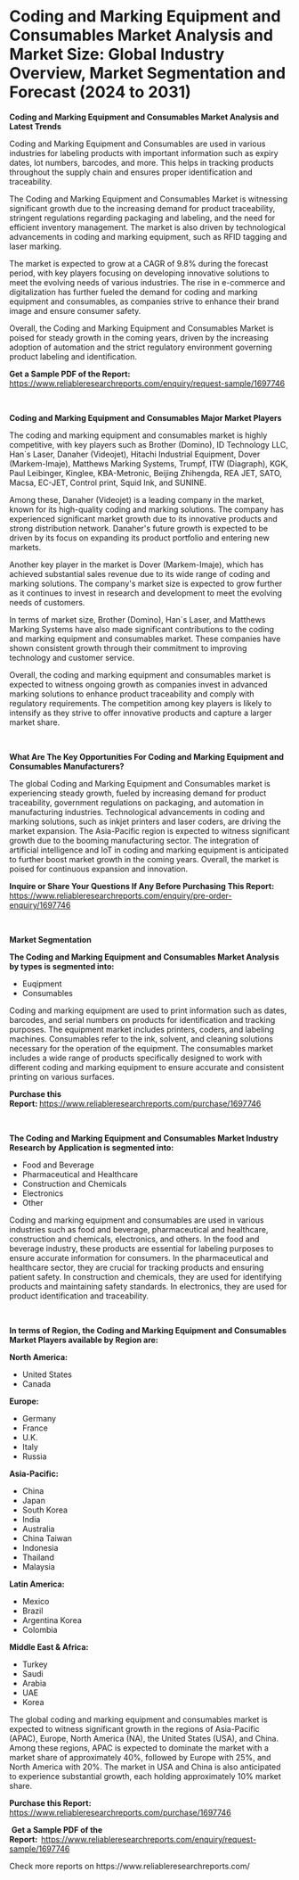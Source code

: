 <p><h1>Coding and Marking Equipment and Consumables Market Analysis and Market Size: Global Industry Overview, Market Segmentation and Forecast (2024 to 2031)</h1></p><p><strong>Coding and Marking Equipment and Consumables Market Analysis and Latest Trends</strong></p>
<p><p>Coding and Marking Equipment and Consumables are used in various industries for labeling products with important information such as expiry dates, lot numbers, barcodes, and more. This helps in tracking products throughout the supply chain and ensures proper identification and traceability.</p><p>The Coding and Marking Equipment and Consumables Market is witnessing significant growth due to the increasing demand for product traceability, stringent regulations regarding packaging and labeling, and the need for efficient inventory management. The market is also driven by technological advancements in coding and marking equipment, such as RFID tagging and laser marking.</p><p>The market is expected to grow at a CAGR of 9.8% during the forecast period, with key players focusing on developing innovative solutions to meet the evolving needs of various industries. The rise in e-commerce and digitalization has further fueled the demand for coding and marking equipment and consumables, as companies strive to enhance their brand image and ensure consumer safety.</p><p>Overall, the Coding and Marking Equipment and Consumables Market is poised for steady growth in the coming years, driven by the increasing adoption of automation and the strict regulatory environment governing product labeling and identification.</p></p>
<p><strong>Get a Sample PDF of the Report:&nbsp;</strong> <a href="https://www.reliableresearchreports.com/enquiry/request-sample/1697746">https://www.reliableresearchreports.com/enquiry/request-sample/1697746</a></p>
<p>&nbsp;</p>
<p><strong>Coding and Marking Equipment and Consumables Major Market Players</strong></p>
<p><p>The coding and marking equipment and consumables market is highly competitive, with key players such as Brother (Domino), ID Technology LLC, Han`s Laser, Danaher (Videojet), Hitachi Industrial Equipment, Dover (Markem-Imaje), Matthews Marking Systems, Trumpf, ITW (Diagraph), KGK, Paul Leibinger, Kinglee, KBA-Metronic, Beijing Zhihengda, REA JET, SATO, Macsa, EC-JET, Control print, Squid Ink, and SUNINE.</p><p>Among these, Danaher (Videojet) is a leading company in the market, known for its high-quality coding and marking solutions. The company has experienced significant market growth due to its innovative products and strong distribution network. Danaher's future growth is expected to be driven by its focus on expanding its product portfolio and entering new markets.</p><p>Another key player in the market is Dover (Markem-Imaje), which has achieved substantial sales revenue due to its wide range of coding and marking solutions. The company's market size is expected to grow further as it continues to invest in research and development to meet the evolving needs of customers.</p><p>In terms of market size, Brother (Domino), Han`s Laser, and Matthews Marking Systems have also made significant contributions to the coding and marking equipment and consumables market. These companies have shown consistent growth through their commitment to improving technology and customer service.</p><p>Overall, the coding and marking equipment and consumables market is expected to witness ongoing growth as companies invest in advanced marking solutions to enhance product traceability and comply with regulatory requirements. The competition among key players is likely to intensify as they strive to offer innovative products and capture a larger market share.</p></p>
<p>&nbsp;</p>
<p><strong>What Are The Key Opportunities For Coding and Marking Equipment and Consumables Manufacturers?</strong></p>
<p><p>The global Coding and Marking Equipment and Consumables market is experiencing steady growth, fueled by increasing demand for product traceability, government regulations on packaging, and automation in manufacturing industries. Technological advancements in coding and marking solutions, such as inkjet printers and laser coders, are driving the market expansion. The Asia-Pacific region is expected to witness significant growth due to the booming manufacturing sector. The integration of artificial intelligence and IoT in coding and marking equipment is anticipated to further boost market growth in the coming years. Overall, the market is poised for continuous expansion and innovation.</p></p>
<p><strong>Inquire or Share Your Questions If Any Before Purchasing This Report:</strong> <a href="https://www.reliableresearchreports.com/enquiry/pre-order-enquiry/1697746">https://www.reliableresearchreports.com/enquiry/pre-order-enquiry/1697746</a></p>
<p>&nbsp;</p>
<p><strong>Market Segmentation</strong></p>
<p><strong>The Coding and Marking Equipment and Consumables Market Analysis by types is segmented into:</strong></p>
<p><ul><li>Euqipment</li><li>Consumables</li></ul></p>
<p><p>Coding and marking equipment are used to print information such as dates, barcodes, and serial numbers on products for identification and tracking purposes. The equipment market includes printers, coders, and labeling machines. Consumables refer to the ink, solvent, and cleaning solutions necessary for the operation of the equipment. The consumables market includes a wide range of products specifically designed to work with different coding and marking equipment to ensure accurate and consistent printing on various surfaces.</p></p>
<p><strong>Purchase this Report:&nbsp;</strong><a href="https://www.reliableresearchreports.com/purchase/1697746">https://www.reliableresearchreports.com/purchase/1697746</a></p>
<p>&nbsp;</p>
<p><strong>The Coding and Marking Equipment and Consumables Market Industry Research by Application is segmented into:</strong></p>
<p><ul><li>Food and Beverage</li><li>Pharmaceutical and Healthcare</li><li>Construction and Chemicals</li><li>Electronics</li><li>Other</li></ul></p>
<p><p>Coding and marking equipment and consumables are used in various industries such as food and beverage, pharmaceutical and healthcare, construction and chemicals, electronics, and others. In the food and beverage industry, these products are essential for labeling purposes to ensure accurate information for consumers. In the pharmaceutical and healthcare sector, they are crucial for tracking products and ensuring patient safety. In construction and chemicals, they are used for identifying products and maintaining safety standards. In electronics, they are used for product identification and traceability.</p></p>
<p>&nbsp;</p>
<p><strong>In terms of Region, the Coding and Marking Equipment and Consumables Market Players available by Region are:</strong></p>
<p>
    <p> <strong> North America: </strong>
        <ul>
            <li>United States</li>
            <li>Canada</li>
        </ul>
        </p> 
    <p> <strong> Europe: </strong>
        <ul>
            <li>Germany</li>
            <li>France</li>
            <li>U.K.</li>
            <li>Italy</li>
            <li>Russia</li>
        </ul>
        </p> 
    <p> <strong> Asia-Pacific: </strong>
        <ul>
            <li>China</li>
            <li>Japan</li>
            <li>South Korea</li>
            <li>India</li>
            <li>Australia</li>
            <li>China Taiwan</li>
            <li>Indonesia</li>
            <li>Thailand</li>
            <li>Malaysia</li>
        </ul>
        </p> 
    <p> <strong> Latin America: </strong>
        <ul>
            <li>Mexico</li>
            <li>Brazil</li>
            <li>Argentina Korea</li>
            <li>Colombia</li>
        </ul>
        </p> 
    <p> <strong> Middle East & Africa: </strong>
        <ul>
            <li>Turkey</li>
            <li>Saudi</li>
            <li>Arabia</li>
            <li>UAE</li>
            <li>Korea</li>
        </ul>
    </p>
    </p>
<p><p>The global coding and marking equipment and consumables market is expected to witness significant growth in the regions of Asia-Pacific (APAC), Europe, North America (NA), the United States (USA), and China. Among these regions, APAC is expected to dominate the market with a market share of approximately 40%, followed by Europe with 25%, and North America with 20%. The market in USA and China is also anticipated to experience substantial growth, each holding approximately 10% market share.</p></p>
<p><strong>Purchase this Report: </strong><a href="https://www.reliableresearchreports.com/purchase/1697746">https://www.reliableresearchreports.com/purchase/1697746</a></p>
<p>&nbsp;<strong>Get a Sample PDF of the Report:&nbsp;&nbsp;</strong><a href="https://www.reliableresearchreports.com/enquiry/request-sample/1697746">https://www.reliableresearchreports.com/enquiry/request-sample/1697746</a></p>
<p><strong></strong></p>
<p>Check more reports on https://www.reliableresearchreports.com/</p>